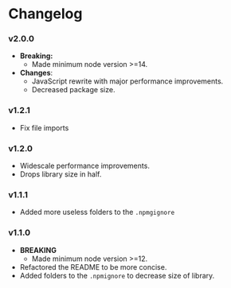 # Changelog

### v2.0.0

- **Breaking:**
  - Made minimum node version >=14.
- **Changes**:
  - JavaScript rewrite with major performance improvements.
  - Decreased package size.

### v1.2.1

- Fix file imports

### v1.2.0

- Widescale performance improvements.
- Drops library size in half.

### v1.1.1

- Added more useless folders to the `.npmgignore`

### v1.1.0

- **BREAKING**
  - Made minimum node version >=12.
- Refactored the README to be more concise.
- Added folders to the `.npmignore` to decrease size of library.
